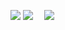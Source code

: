 

![](https://github-profile-summary-cards.vercel.app/api/cards/profile-details?username=siang-chang&theme=onedark)
![](http://github-profile-summary-cards.vercel.app/api/cards/repos-per-language?username=siang-chang&theme=onedark&exclude=Swift)　
![](http://github-profile-summary-cards.vercel.app/api/cards/most-commit-language?username=siang-chang&theme=onedark&exclude=Swift)

<!--
https://github.com/vn7n24fzkq/github-profile-summary-cards-example/tree/master/profile-summary-card-output#algolia
https://github.com/vn7n24fzkq/github-profile-summary-cards-example/tree/master/profile-summary-card-output#aura_dark
https://github.com/vn7n24fzkq/github-profile-summary-cards-example/tree/master/profile-summary-card-output#calm
https://github.com/vn7n24fzkq/github-profile-summary-cards-example/tree/master/profile-summary-card-output#city_lights
https://github.com/vn7n24fzkq/github-profile-summary-cards-example/tree/master/profile-summary-card-output#gruvbox
https://github.com/vn7n24fzkq/github-profile-summary-cards-example/tree/master/profile-summary-card-output#onedark
https://github.com/vn7n24fzkq/github-profile-summary-cards-example/tree/master/profile-summary-card-output#panda

**siang-chang/siang-chang** is a ✨ _special_ ✨ repository because its `README.md` (this file) appears on your GitHub profile.

Here are some ideas to get you started:

- 🔭 I’m currently working on ...
- 🌱 I’m currently learning ...
- 👯 I’m looking to collaborate on ...
- 🤔 I’m looking for help with ...
- 💬 Ask me about ...
- 📫 How to reach me: ...
- 😄 Pronouns: ...
- ⚡ Fun fact: ...
-->
